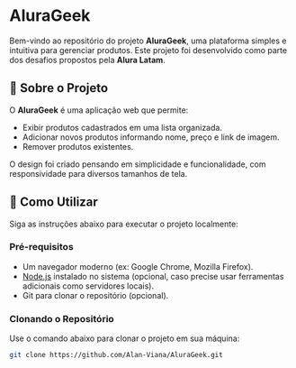 # AluraGeek

Bem-vindo ao repositório do projeto **AluraGeek**, uma plataforma simples e intuitiva para gerenciar produtos. Este projeto foi desenvolvido como parte dos desafios propostos pela **Alura Latam**.

## 📖 Sobre o Projeto

O **AluraGeek** é uma aplicação web que permite:

- Exibir produtos cadastrados em uma lista organizada.
- Adicionar novos produtos informando nome, preço e link de imagem.
- Remover produtos existentes.

O design foi criado pensando em simplicidade e funcionalidade, com responsividade para diversos tamanhos de tela.

## 🚀 Como Utilizar

Siga as instruções abaixo para executar o projeto localmente:

### Pré-requisitos

- Um navegador moderno (ex: Google Chrome, Mozilla Firefox).
- [Node.js](https://nodejs.org) instalado no sistema (opcional, caso precise usar ferramentas adicionais como servidores locais).
- Git para clonar o repositório (opcional).

### Clonando o Repositório

Use o comando abaixo para clonar o projeto em sua máquina:
```bash
git clone https://github.com/Alan-Viana/AluraGeek.git
